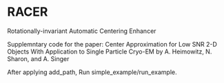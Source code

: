 # RACER 
Rotationally-invariant Automatic Centering Enhancer

Supplemntary code for the paper:
      Center Approximation for Low SNR 2-D Objects
      With Application to Single Particle Cryo-EM
by A. Heimowitz, N. Sharon, and A. Singer

After applying add_path, Run simple_example/run_example.

